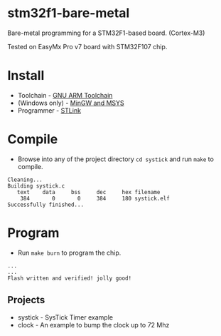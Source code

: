 # stm32f1-bare-metal

Bare-metal programming for a STM32F1-based board. (Cortex-M3)

Tested on EasyMx Pro v7 board with STM32F107 chip.

# Install
* Toolchain - [GNU ARM Toolchain](https://developer.arm.com/open-source/gnu-toolchain/gnu-rm/downloads)
* (Windows only) - [MinGW and MSYS ](http://www.mingw.org/)
* Programmer - [STLink](https://github.com/texane/stlink)

# Compile
* Browse into any of the project directory `cd systick` and run `make` to compile.
```
Cleaning...
Building systick.c
   text	   data	    bss	    dec	    hex	filename
    384	      0	      0	    384	    180	systick.elf
Successfully finished...
```

# Program
* Run `make burn` to program the chip.
```
...
...
Flash written and verified! jolly good!
```

## Projects
* systick - SysTick Timer example
* clock - An example to bump the clock up to 72 Mhz
